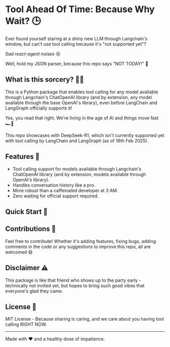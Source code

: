 # Tool Ahead Of Time: Because Why Wait? 🕒
Ever found yourself staring at a shiny new LLM through Langchain's window, but can't use tool calling because it's "not supported yet"? 

*Sad react-agent noises* 😢

Well, hold my JSON parser, because this repo says "NOT TODAY!" 🦾

## What is this sorcery? 🧙‍♂️

This is a Python package that enables tool calling for any model available through Langchain's ChatOpenAI library (and by extension, any model available through the base OpenAI's library), even before LangChain and LangGraph officially supports it! 

Yes, you read that right. We're living in the age of AI and things move fast 🏎️💨

This repo showcases with DeepSeek-R1, which isn't currently supported yet with tool calling by LangChain and LangGraph (as of 16th Feb 2025).

## Features 🌟

- Tool calling support for models available through Langchain's ChatOpenAI library (and by extension, models available through OpenAI's library).
- Handles conversation history like a pro.
- More robust than a caffeinated developer at 3 AM.
- Zero waiting for official support required.

## Quick Start 🚀



## Contributions 🤝

Feel free to contribute! Whether it's adding features, fixing bugs, adding comments in the code or any suggestions to improve this repo, all are welcomed 😄

## Disclaimer ⚠️

This package is like that friend who shows up to the party early - technically not invited yet, but hopes to bring such good vibes that everyone's glad they came.

## License 📜

MIT License - Because sharing is caring, and we care about you having tool calling RIGHT NOW.

---

Made with ❤️ and a healthy dose of impatience.
